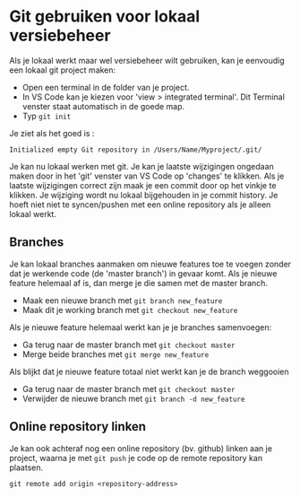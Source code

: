 # Git gebruiken voor lokaal versiebeheer

Als je lokaal werkt maar wel versiebeheer wilt gebruiken, kan je eenvoudig een lokaal git project maken:

- Open een terminal in de folder van je project. 
- In VS Code kan je kiezen voor 'view > integrated terminal'. Dit Terminal venster staat automatisch in de goede map.
- Typ `git init`

Je ziet als het goed is :
```
Initialized empty Git repository in /Users/Name/Myproject/.git/
```

Je kan nu lokaal werken met git. Je kan je laatste wijzigingen ongedaan maken door in het 'git' venster van VS Code op 'changes' te klikken.
Als je laatste wijzigingen correct zijn maak je een commit door op het vinkje te klikken. Je wijziging wordt nu lokaal bijgehouden in je commit history. 
Je hoeft niet niet te syncen/pushen met een online repository als je alleen lokaal werkt. 

## Branches

Je kan lokaal branches aanmaken om nieuwe features toe te voegen zonder dat je werkende code (de 'master branch') in gevaar komt. Als je nieuwe feature helemaal af is, dan merge je die samen met de master branch. 

- Maak een nieuwe branch met `git branch new_feature` 
- Maak dit je working branch met `git checkout new_feature`

Als je nieuwe feature helemaal werkt kan je je branches samenvoegen:

- Ga terug naar de master branch met `git checkout master`
- Merge beide branches met `git merge new_feature`

Als blijkt dat je nieuwe feature totaal niet werkt kan je de branch weggooien

- Ga terug naar de master branch met `git checkout master`
- Verwijder de nieuwe branch met `git branch -d new_feature`

## Online repository linken

Je kan ook achteraf nog een online repository (bv. github) linken aan je project, waarna je met `git push` je code op de remote repository kan plaatsen.
```
git remote add origin <repository-address>
``` 